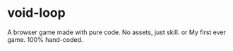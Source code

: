 # void-loop
A browser game made with pure code. No assets, just skill. or My first ever game. 100% hand-coded.
